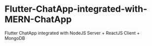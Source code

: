 # Flutter-ChatApp-integrated-with-MERN-ChatApp
Flutter ChatApp integrated with NodeJS Server + ReactJS Client + MongoDB
